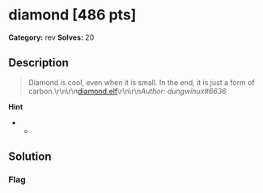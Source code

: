 # diamond [486 pts]

**Category:** rev
**Solves:** 20

## Description
>Diamond is cool, even when it is small. In the end, it is just a form of carbon.\r\n\r\n[diamond.elf](https://umass-ctf-challenges.s3.amazonaws.com/rev/diamond.elf)\r\n\r\n*Author: dungwinux#6636*

**Hint**
* -

## Solution

### Flag

